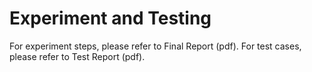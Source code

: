 # Experiment and Testing

For experiment steps, please refer to Final Report (pdf).
For test cases,  please refer to Test Report (pdf).
